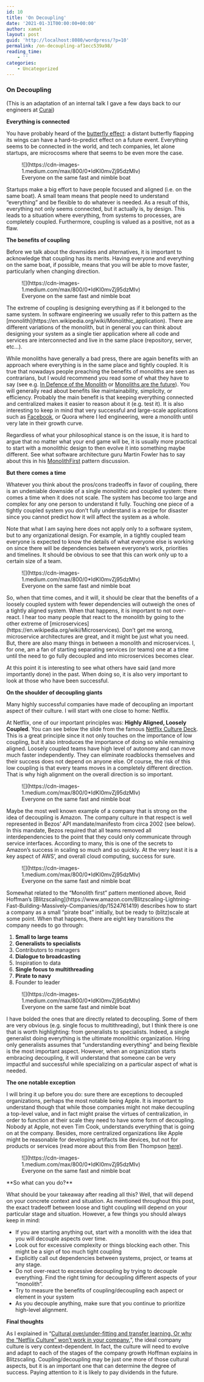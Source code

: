 ```yaml
---
id: 10
title: 'On Decoupling'
date: '2021-01-31T00:00:00+00:00'
author: xamat
layout: post
guid: 'http://localhost:8080/wordpress/?p=10'
permalink: /on-decoupling-af1ecc539a98/
reading_time:
    - ''
categories:
    - Uncategorized
---
```


### On Decoupling

(This is an adaptation of an internal talk I gave a few days back to our engineers at [Curai](https://curaihealth.com/work))

**Everything is connected**

You have probably heard of the [butterfly effect](https://en.wikipedia.org/wiki/Butterfly_effect): a distant butterfly flapping its wings can have a hard-to-predict effect on a future event. Everything seems to be connected in the world, and tech companies, let alone startups, are microcosms where that seems to be even more the case.

<figure>![](https://cdn-images-1.medium.com/max/800/0*IdKI0mvZj95dzMIv)<figcaption>Everyone on the same fast and nimble boat</figcaption></figure>Startups make a big effort to have people focused and aligned (i.e. on the same boat). A small team means that people need to understand “everything” and be flexible to do whatever is needed. As a result of this, everything not only seems connected, but it actually is, by design. This leads to a situation where everything, from systems to processes, are completely coupled. Furthermore, coupling is valued as a positive, not as a flaw.

**The benefits of coupling**

Before we talk about the downsides and alternatives, it is important to acknowledge that coupling has its merits. Having everyone and everything on the same boat, if possible, means that you will be able to move faster, particularly when changing direction.

<figure>![](https://cdn-images-1.medium.com/max/800/0*IdKI0mvZj95dzMIv)<figcaption>Everyone on the same fast and nimble boat</figcaption></figure>The extreme of coupling is designing everything as if it belonged to the same system. In software engineering we usually refer to this pattern as the [monolith](https://en.wikipedia.org/wiki/Monolithic_application). There are different variations of the monolith, but in general you can think about designing your system as a single tier application where all code and services are interconnected and live in the same place (repository, server, etc…).

While monoliths have generally a bad press, there are again benefits with an approach where everything is in the same place and tightly coupled. It is true that nowadays people preaching the benefits of monoliths are seen as contrarians, but I would recommend you read some of what they have to say (see e.g. [In Defence of the Monolith](https://www.infoq.com/articles/monolith-defense-part-1/) or [Monoliths are the future](https://changelog.com/posts/monoliths-are-the-future?_lrsc=8f40a77e-9ec3-46cd-97fe-8a8d965c6685)). You will generally read about benefits like maintainability, simplicity, or efficiency. Probably the main benefit is that keeping everything connected and centralized makes it easier to reason about it (e.g. test it). It is also interesting to keep in mind that very successful and large-scale applications such as [Facebook](https://softwareengineeringdaily.com/2019/07/15/facebook-php-with-keith-adams/), or Quora where I led engineering, were a monolith until very late in their growth curve.

Regardless of what your philosophical stance is on the issue, it is hard to argue that no matter what your end game will be, it is usually more practical to start with a monolithic design to then evolve it into something maybe different. See what software architecture guru Martin Fowler has to say about this in his [MonolithFirst](https://martinfowler.com/bliki/MonolithFirst.html) pattern discussion.

**But there comes a time**

Whatever you think about the pros/cons tradeoffs in favor of coupling, there is an undeniable downside of a single monolithic and coupled system: there comes a time when it does not scale. The system has become too large and complex for any one person to understand it fully. Touching one piece of a tightly coupled system you don’t fully understand is a recipe for disaster since you cannot predict how it will affect the system as a whole.

Note that what I am saying here does not apply only to a software system, but to any organizational design. For example, in a tightly coupled team everyone is expected to know the details of what everyone else is working on since there will be dependencies between everyone’s work, priorities and timelines. It should be obvious to see that this can work only up to a certain size of a team.

<figure>![](https://cdn-images-1.medium.com/max/800/0*IdKI0mvZj95dzMIv)<figcaption>Everyone on the same fast and nimble boat</figcaption></figure>So, when that time comes, and it will, it should be clear that the benefits of a loosely coupled system with fewer dependencies will outweigh the ones of a tightly aligned system. When that happens, it is important to not over-react. I hear too many people that react to the monolith by going to the other extreme of [microservices](https://en.wikipedia.org/wiki/Microservices). Don’t get me wrong, microservice architectures are great, and it might be just what you need. But, there are also many things in between a monolith and microservices. I, for one, am a fan of starting separating services (or teams) one at a time until the need to go fully decoupled and into microservices becomes clear.

At this point it is interesting to see what others have said (and more importantly done) in the past. When doing so, it is also very important to look at those who have been successful.

**On the shoulder of decoupling giants**

Many highly successful companies have made of decoupling an important aspect of their culture. I will start with one close to home: Netflix.

At Netflix, one of our important principles was: **Highly Aligned, Loosely Coupled**. You can see below the slide from the famous [Netflix Culture Deck](https://www.slideshare.net/reed2001/culture-1798664/94-Highly_Aligned_Loosely_Coupled_Highly). This is a great principle since it not only touches on the importance of low coupling, but it also introduces the importance of doing so while remaining aligned. Loosely coupled teams have high level of autonomy and can move much faster independently. They can eliminate roadblocks themselves and their success does not depend on anyone else. Of course, the risk of this low coupling is that every teams moves in a completely different direction. That is why high alignment on the overall direction is so important.

<figure>![](https://cdn-images-1.medium.com/max/800/0*IdKI0mvZj95dzMIv)<figcaption>Everyone on the same fast and nimble boat</figcaption></figure>Maybe the most well known example of a company that is strong on the idea of decoupling is Amazon. The company culture in that respect is well represented in Bezos’ API mandate/manifesto from circa 2002 (see below). In this mandate, Bezos required that all teams removed all interdependencies to the point that they could only communicate through service interfaces. According to many, this is one of the secrets to Amazon’s success in scaling so much and so quickly. At the very least it is a key aspect of AWS’, and overall cloud computing, success for sure.

<figure>![](https://cdn-images-1.medium.com/max/800/0*IdKI0mvZj95dzMIv)<figcaption>Everyone on the same fast and nimble boat</figcaption></figure>Somewhat related to the “Monolith first” pattern mentioned above, Reid Hoffman’s [Blitzscaling](https://www.amazon.com/Blitzscaling-Lightning-Fast-Building-Massively-Companies/dp/1524761419) describes how to start a company as a small “pirate boat” initially, but be ready to (blitz)scale at some point. When that happens, there are eight key transitions the company needs to go through:

1. **Small to large teams**
2. **Generalists to specialists**
3. Contributors to managers
4. **Dialogue to broadcasting**
5. Inspiration to data
6. **Single focus to multithreading**
7. **Pirate to navy**
8. Founder to leader

<figure>![](https://cdn-images-1.medium.com/max/800/0*IdKI0mvZj95dzMIv)<figcaption>Everyone on the same fast and nimble boat</figcaption></figure>I have bolded the ones that are directly related to decoupling. Some of them are very obvious (e.g. single focus to multithreading), but I think there is one that is worth highlighting: from generalists to specialists. Indeed, a single generalist doing everything is the ultimate monolithic organization. Hiring only generalists assumes that “understanding everything” and being flexible is the most important aspect. However, when an organization starts embracing decoupling, it will understand that someone can be very impactful and successful while specializing on a particular aspect of what is needed.

**The one notable exception**

I will bring it up before you do: sure there are exceptions to decoupled organizations, perhaps the most notable being Apple. It is important to understand though that while those companies might not make decoupling a top-level value, and in fact might praise the virtues of centralization, in order to function at their scale they need to have some form of decoupling. Nobody at Apple, not even Tim Cook, understands everything that is going on at the company. Besides, more centralized organizations like Apple might be reasonable for developing artifacts like devices, but not for products or services (read more about this from Ben Thompson [here](https://stratechery.com/2016/apples-organizational-crossroads/)).

<figure>![](https://cdn-images-1.medium.com/max/800/0*IdKI0mvZj95dzMIv)<figcaption>Everyone on the same fast and nimble boat</figcaption></figure>**So what can you do?**

What should be your takeaway after reading all this? Well, that will depend on your concrete context and situation. As mentioned throughout this post, the exact tradeoff between loose and tight coupling will depend on your particular stage and situation. However, a few things you should always keep in mind:

- If you are starting anything out, start with a monolith with the idea that you will decouple aspects over time.
- Look out for excessive complexity or things blocking each other. This might be a sign of too much tight coupling
- Explicitly call out dependencies between systems, project, or teams at any stage.
- Do not over-react to excessive decoupling by trying to decouple everything. Find the right timing for decoupling different aspects of your “monolith”.
- Try to measure the benefits of coupling/decoupling each aspect or element in your system
- As you decouple anything, make sure that you continue to prioritize high-level alignment.

**Final thoughts**

As I explained in “[Cultural over/under-fitting and transfer learning. Or why the “Netflix Culture” won’t work in your company.](https://towardsdatascience.com/cultural-overfitting-and-underfitting-or-why-the-netflix-culture-wont-work-in-your-company-af2a62e41288)”, the ideal company culture is very context-dependent. In fact, the culture will need to evolve and adapt to each of the stages of the company growth Hoffman explains in Blitzscaling. Coupling/decoupling may be just one more of those cultural aspects, but it is an important one that can determine the degree of success. Paying attention to it is likely to pay dividends in the future.